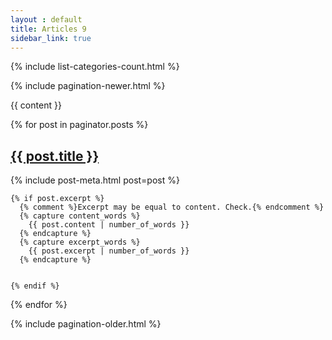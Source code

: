 ```yaml
---
layout : default
title: Articles 9
sidebar_link: true
---
```

<div class="content">
	
	
{% include list-categories-count.html %}
	
	
  {% include pagination-newer.html %}

  {{ content }}
  


  {% for post in paginator.posts %}
  <article class="post-body">
    <h2 class="post-title">
      <a href="{{ site.baseurl }}{{ post.url }}">
        {{ post.title }}
      </a>
    </h2>
    {% include post-meta.html post=post %}



    {% if post.excerpt %}
      {% comment %}Excerpt may be equal to content. Check.{% endcomment %}
      {% capture content_words %}
        {{ post.content | number_of_words }}
      {% endcapture %}
      {% capture excerpt_words %}
        {{ post.excerpt | number_of_words }}
      {% endcapture %}


    {% endif %}
  </article>
  {% endfor %}

  {% include pagination-older.html %}
</div>



